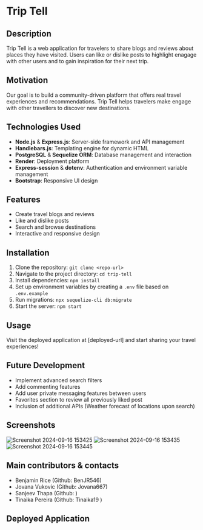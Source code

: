 # Trip Tell

## Description
Trip Tell is a web application for travelers to share blogs and reviews about places they have visited. Users can like or dislike posts to highlight enagage with other users and to gain inspiration for their next trip.

## Motivation
Our goal is to build a community-driven platform that offers real travel experiences and recommendations. Trip Tell helps travelers make engage with other travellers to discover new destinations.

## Technologies Used
- **Node.js** & **Express.js**: Server-side framework and API management
- **Handlebars.js**: Templating engine for dynamic HTML
- **PostgreSQL** & **Sequelize ORM**: Database management and interaction
- **Render**: Deployment platform
- **Express-session** & **dotenv**: Authentication and environment variable management
- **Bootstrap**: Responsive UI design

## Features
- Create travel blogs and reviews
- Like and dislike posts
- Search and browse destinations
- Interactive and responsive design

## Installation
1. Clone the repository: `git clone <repo-url>`
2. Navigate to the project directory: `cd trip-tell`
3. Install dependencies: `npm install`
4. Set up environment variables by creating a `.env` file based on `.env.example`
5. Run migrations: `npx sequelize-cli db:migrate`
6. Start the server: `npm start`

## Usage
Visit the deployed application at [deployed-url] and start sharing your travel experiences!

## Future Development
- Implement advanced search filters
- Add commenting features
- Add user private messaging features between users
- Favorites section to review all previously liked post
- Inclusion of additional APIs (Weather forecast of locations upon search)

## Screenshots
![Screenshot 2024-09-16 153425](https://github.com/user-attachments/assets/a518117a-7cba-4be4-9cd3-58436f393fb6)
![Screenshot 2024-09-16 153435](https://github.com/user-attachments/assets/656ca271-83c8-41b6-b2fc-738f4dfbf1ba)
![Screenshot 2024-09-16 153445](https://github.com/user-attachments/assets/6162553e-0f5e-4c34-abb8-df0e459a90fd)


## Main contributors & contacts 
- Benjamin Rice (Github: BenJR546)
- Jovana Vukovic (Github: Jovana667)
- Sanjeev Thapa  (Github: )
- Tinaika Pereira  (Github: Tinaika19 )

## Deployed Application

